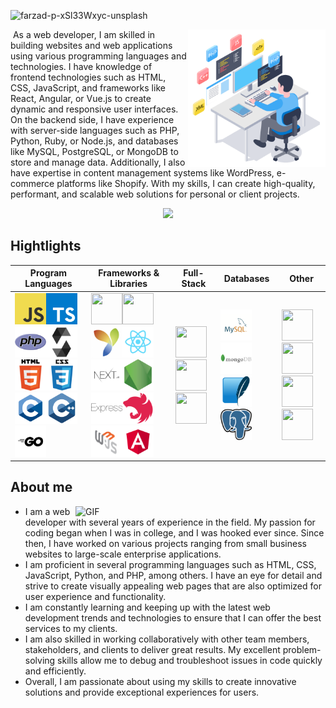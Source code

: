 <p align="center">
  
  ![farzad-p-xSl33Wxyc-unsplash](	https://e0.pxfuel.com/wallpapers/149/259/desktop-wallpaper-web-development.jpg)

</p>
<img align="right" width="220" src="https://github.com/acehood0126/acehood0126/blob/main/pics/coding2.gif" />
  <p>
&nbsp;As a web developer, I am skilled in building websites and web applications using various programming languages and technologies. I have knowledge of frontend technologies such as HTML, CSS, JavaScript, and frameworks like React, Angular, or Vue.js to create dynamic and responsive user interfaces. On the backend side, I have experience with server-side languages such as PHP, Python, Ruby, or Node.js, and databases like MySQL, PostgreSQL, or MongoDB to store and manage data. Additionally, I also have expertise in content management systems like WordPress, e-commerce platforms like Shopify. With my skills, I can create high-quality, performant, and scalable web solutions for personal or client projects.
</p>
<p align="center">
  <a href="https://github.com/fortune-web"><img src="https://readme-typing-svg.herokuapp.com/?lines=Creative,%20Passionate%20and%20Efficient%20Senior%20Full%20Stack%20Engineer;Accurate%20and%20Highly%20secure%20Blockchain%20developer;Pixel%20Perfect%20UI/UX%20Designer;7+%2B%20years%20of%20hands-on%20experience;&center=true&width=800&height=45"></a>
</p>

## Hightlights

|  Program Languages   | Frameworks & Libraries   |  Full-Stack   | Databases   | Other   |
| ----------- | ----------- | ----------- | ----------- | ----------- |
| <img src="https://raw.githubusercontent.com/github/explore/80688e429a7d4ef2fca1e82350fe8e3517d3494d/topics/javascript/javascript.png" width=50px height=50px><img src="https://raw.githubusercontent.com/github/explore/80688e429a7d4ef2fca1e82350fe8e3517d3494d/topics/typescript/typescript.png" width=50px height=50px><img src="https://raw.githubusercontent.com/github/explore/ccc16358ac4530c6a69b1b80c7223cd2744dea83/topics/php/php.png" width=50px height=50px><img src="https://raw.githubusercontent.com/github/explore/ba9de12f88fd08825c51928e91f1678cb5c94b26/topics/solidity/solidity.png" width=50px height=50px><img src="https://raw.githubusercontent.com/github/explore/80688e429a7d4ef2fca1e82350fe8e3517d3494d/topics/html/html.png" width=50px height=50px><img src="https://raw.githubusercontent.com/github/explore/80688e429a7d4ef2fca1e82350fe8e3517d3494d/topics/css/css.png" width=50px height=50px><img src="https://raw.githubusercontent.com/github/explore/f3e22f0dca2be955676bc70d6214b95b13354ee8/topics/c/c.png" width=50px height=50px><img src="https://raw.githubusercontent.com/github/explore/180320cffc25f4ed1bbdfd33d4db3a66eeeeb358/topics/cpp/cpp.png" width=50px height=50px><img src="https://raw.githubusercontent.com/github/explore/80688e429a7d4ef2fca1e82350fe8e3517d3494d/topics/go/go.png" width=50px height=50px>      | <img src="https://logodix.com/logo/2075064.png" width=50px height=50px><img src="https://d1q6f0aelx0por.cloudfront.net/product-logos/library-wordpress-logo.png" width=50px height=50px><img src="https://raw.githubusercontent.com/github/explore/80688e429a7d4ef2fca1e82350fe8e3517d3494d/topics/yii/yii.png" width=50px height=50px><img src="https://raw.githubusercontent.com/github/explore/80688e429a7d4ef2fca1e82350fe8e3517d3494d/topics/react/react.png" width=50px height=50px><img src="https://raw.githubusercontent.com/github/explore/28b02bbc9ad9f7a503c43775aebeb515dc2da5fc/topics/nextjs/nextjs.png" width=50px height=50px><img src="https://raw.githubusercontent.com/github/explore/80688e429a7d4ef2fca1e82350fe8e3517d3494d/topics/nodejs/nodejs.png" width=50px height=50px><img src="https://raw.githubusercontent.com/github/explore/80688e429a7d4ef2fca1e82350fe8e3517d3494d/topics/express/express.png" width=50px height=50px><img src="https://raw.githubusercontent.com/github/explore/37c71fdca4e12086faf8c7009793d2eb588c914e/topics/nestjs/nestjs.png" width=50px height=50px><img src="https://raw.githubusercontent.com/ChainSafe/web3.js/1.x/assets/logo/web3js.jpg" width=50px height=50px><img src="https://raw.githubusercontent.com/github/explore/80688e429a7d4ef2fca1e82350fe8e3517d3494d/topics/angular/angular.png" width=50px height=50px>      | <img src="https://b2bcampus.com/wp-content/uploads/2021/12/Mask-Group-66.png" width=50px height=50px><img src="https://b2bcampus.com/wp-content/uploads/2021/12/mean-stack.png" width=50px height=50px><img src="https://www.freepnglogos.com/uploads/wordpress-logo-png/wordpress-logo-png-transparent-wordpress-logo-images-pluspng-6.png" width=50px height=50px>       | <img src="https://raw.githubusercontent.com/github/explore/80688e429a7d4ef2fca1e82350fe8e3517d3494d/topics/mysql/mysql.png" width=50px height=50px><img src="https://raw.githubusercontent.com/github/explore/80688e429a7d4ef2fca1e82350fe8e3517d3494d/topics/mongodb/mongodb.png" width=50px height=50px><img src="https://raw.githubusercontent.com/github/explore/2d218e3aa252dc90eef269b34eeec1fbd15dc07e/topics/sqlite/sqlite.png" width=50px height=50px><img src="https://raw.githubusercontent.com/github/explore/80688e429a7d4ef2fca1e82350fe8e3517d3494d/topics/postgresql/postgresql.png" width=50px height=50px>       | <img src="https://www.pngall.com/wp-content/uploads/10/Decentraland-Crypto-Logo-PNG-Cutout.png" width=50px height=50px><img src="https://nachonacho.com/_next/image?url=https%3A%2F%2Ffiles.nachonacho.com%2Fusers%2Fcjsqo9wrx6kcx0848zj7sdy95%2Fnn_1609633625057_amazon-web-services.png&w=128&q=75" width=50px height=50px><img src="https://cdn.sanity.io/images/599r6htc/localized/46a76c802176eb17b04e12108de7e7e0f3736dc6-1024x1024.png?w=670&q=75&fit=max&auto=format&dpr=2" width=50px height=50px><img src="https://cdn.icon-icons.com/icons2/2699/PNG/512/webflow_logo_icon_169218.png" width=50px height=50px> |

## About me

<img align="right" alt="GIF" src="https://github.com/
                                  0126/acehood0126/blob/main/pics/coding1.gif?raw=true" width="400" />

*  I am a web developer with several years of experience in the field. My passion for coding began when I was in college, and I was hooked ever since. Since then, I have worked on various projects ranging from small        business websites to large-scale enterprise applications.
* I am proficient in several programming languages such as HTML, CSS, JavaScript, Python, and PHP, among others. I have an eye for detail and strive to create visually appealing web pages that are also optimized for user   experience and functionality.
* I am constantly learning and keeping up with the latest web development trends and technologies to ensure that I can offer the best services to my clients.
* I am also skilled in working collaboratively with other team members, stakeholders, and clients to deliver great results. My excellent problem-solving skills allow me to debug and troubleshoot issues in code quickly     and efficiently.
* Overall, I am passionate about using my skills to create innovative solutions and provide exceptional experiences for users.
